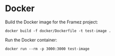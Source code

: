 # Docker
Build the Docker image for the Framez project:
```
docker build -f docker/Dockerfile -t test-image .
```
Run the Docker container:
```
docker run --rm -p 3000:3000 test-image
```